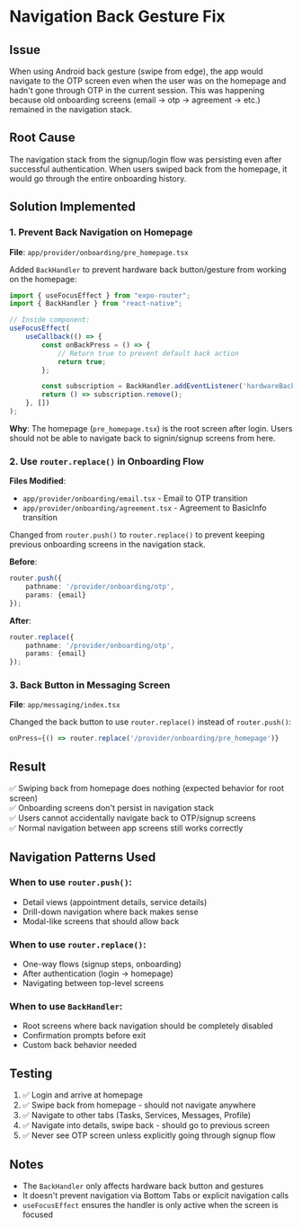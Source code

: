 # Navigation Back Gesture Fix

## Issue
When using Android back gesture (swipe from edge), the app would navigate to the OTP screen even when the user was on the homepage and hadn't gone through OTP in the current session. This was happening because old onboarding screens (email → otp → agreement → etc.) remained in the navigation stack.

## Root Cause
The navigation stack from the signup/login flow was persisting even after successful authentication. When users swiped back from the homepage, it would go through the entire onboarding history.

## Solution Implemented

### 1. Prevent Back Navigation on Homepage
**File**: `app/provider/onboarding/pre_homepage.tsx`

Added `BackHandler` to prevent hardware back button/gesture from working on the homepage:

```typescript
import { useFocusEffect } from "expo-router";
import { BackHandler } from "react-native";

// Inside component:
useFocusEffect(
    useCallback(() => {
        const onBackPress = () => {
            // Return true to prevent default back action
            return true;
        };

        const subscription = BackHandler.addEventListener('hardwareBackPress', onBackPress);
        return () => subscription.remove();
    }, [])
);
```

**Why**: The homepage (`pre_homepage.tsx`) is the root screen after login. Users should not be able to navigate back to signin/signup screens from here.

### 2. Use `router.replace()` in Onboarding Flow
**Files Modified**:
- `app/provider/onboarding/email.tsx` - Email to OTP transition
- `app/provider/onboarding/agreement.tsx` - Agreement to BasicInfo transition

Changed from `router.push()` to `router.replace()` to prevent keeping previous onboarding screens in the navigation stack.

**Before**:
```typescript
router.push({
    pathname: '/provider/onboarding/otp',
    params: {email}
});
```

**After**:
```typescript
router.replace({
    pathname: '/provider/onboarding/otp',
    params: {email}
});
```

### 3. Back Button in Messaging Screen
**File**: `app/messaging/index.tsx`

Changed the back button to use `router.replace()` instead of `router.push()`:

```typescript
onPress={() => router.replace('/provider/onboarding/pre_homepage')}
```

## Result
✅ Swiping back from homepage does nothing (expected behavior for root screen)  
✅ Onboarding screens don't persist in navigation stack  
✅ Users cannot accidentally navigate back to OTP/signup screens  
✅ Normal navigation between app screens still works correctly  

## Navigation Patterns Used

### When to use `router.push()`:
- Detail views (appointment details, service details)
- Drill-down navigation where back makes sense
- Modal-like screens that should allow back

### When to use `router.replace()`:
- One-way flows (signup steps, onboarding)
- After authentication (login → homepage)
- Navigating between top-level screens

### When to use `BackHandler`:
- Root screens where back navigation should be completely disabled
- Confirmation prompts before exit
- Custom back behavior needed

## Testing
1. ✅ Login and arrive at homepage
2. ✅ Swipe back from homepage - should not navigate anywhere
3. ✅ Navigate to other tabs (Tasks, Services, Messages, Profile)
4. ✅ Navigate into details, swipe back - should go to previous screen
5. ✅ Never see OTP screen unless explicitly going through signup flow

## Notes
- The `BackHandler` only affects hardware back button and gestures
- It doesn't prevent navigation via Bottom Tabs or explicit navigation calls
- `useFocusEffect` ensures the handler is only active when the screen is focused
